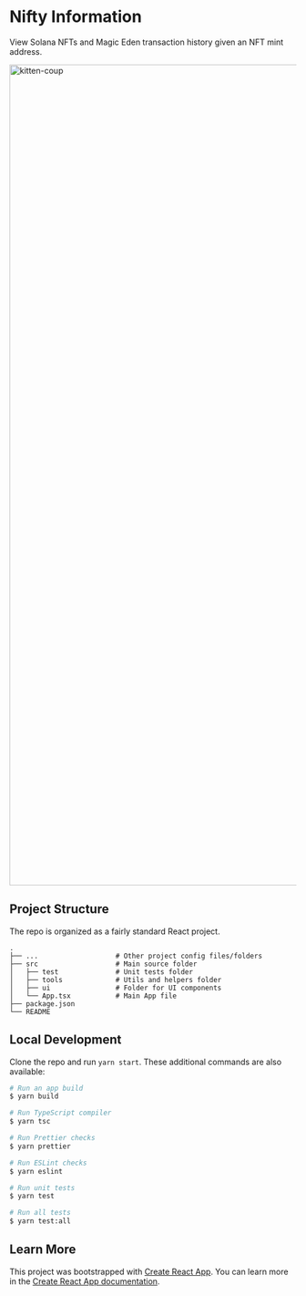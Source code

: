 # Nifty Information

View Solana NFTs and Magic Eden transaction history given an NFT mint address.

<img width="1440" alt="kitten-coup" src="https://user-images.githubusercontent.com/18126719/152432583-c494969c-9a6c-419a-b60a-3db72f8b7a85.png">

## Project Structure

The repo is organized as a fairly standard React project.

    .
    ├── ...                   # Other project config files/folders
    ├── src                   # Main source folder
    │   ├── test              # Unit tests folder
    │   ├── tools             # Utils and helpers folder
    │   ├── ui                # Folder for UI components
    │   └── App.tsx           # Main App file
    ├── package.json
    └── README

## Local Development

Clone the repo and run `yarn start`. These additional commands are also available:

```sh
# Run an app build
$ yarn build

# Run TypeScript compiler
$ yarn tsc

# Run Prettier checks
$ yarn prettier

# Run ESLint checks
$ yarn eslint

# Run unit tests
$ yarn test

# Run all tests
$ yarn test:all
```

## Learn More

This project was bootstrapped with [Create React App](https://github.com/facebook/create-react-app). You can learn more in the [Create React App documentation](https://facebook.github.io/create-react-app/docs/getting-started).
